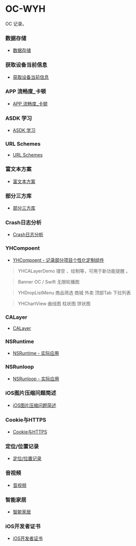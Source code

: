# OC-WYH
OC 记录。

### 数据存储
* [数据存储](https://github.com/itwyhuaing/OC-WYH/tree/master/DataStore)

### 获取设备当前信息
* [获取设备当前信息](https://github.com/itwyhuaing/OC-WYH/tree/master/GainRelativeInfo)

### APP 流畅度_卡顿
* [APP 流畅度_卡顿](https://github.com/itwyhuaing/OC-WYH/tree/master/APP%20流畅度_卡顿)

### ASDK 学习
* [ASDK 学习](https://github.com/itwyhuaing/OC-WYH/tree/master/ASDKProject)

### URL Schemes
* [URL Schemes](https://github.com/itwyhuaing/OC-WYH/tree/master/URL%20Schemes)

### 富文本方案
* [富文本方案](https://github.com/itwyhuaing/OC-WYH/tree/master/Moblie_RichText)

### 部分三方库  
* [部分三方库](https://github.com/itwyhuaing/OC-WYH/tree/master/部分三方库)

### Crash日志分析
* [Crash日志分析](https://github.com/itwyhuaing/OC-WYH/tree/master/Crash_Analyze)

### YHCompoent

* [YHCompoent - 记录部分项目个性化定制组件](https://github.com/itwyhuaing/OC-WYH/tree/master/YHCompoent)

> YHCALayerDemo 镂空 、绘制等，可用于新功能提醒 。

> Banner  OC / Swift 无限轮播图

> YHDropListMenu 商品筛选 商城 外卖 顶部Tab 下拉列表

> YHChartView 曲线图 柱状图 饼状图

### CALayer
* [CALayer](https://github.com/itwyhuaing/OC-WYH/tree/master/CALayer)

### NSRuntime
* [NSRuntime - 实际应用](https://github.com/itwyhuaing/OC-WYH/tree/master/NSRuntime)

### NSRunloop
* [NSRunloop - 实际应用](https://github.com/itwyhuaing/OC-WYH/tree/master/NSRunloop)

### iOS图片压缩问题简述  
* [iOS图片压缩问题简述](https://github.com/itwyhuaing/OC-WYH/tree/master/iOS图片压缩问题简述)

### Cookie与HTTPS
* [Cookie与HTTPS](https://github.com/itwyhuaing/OC-WYH/tree/master/Cookie与HTTPS)

### 定位/位置记录
* [定位/位置记录](https://github.com/itwyhuaing/OC-WYH/tree/master/定位:位置记录)

### 音视频
* [音视频](https://github.com/itwyhuaing/OC-WYH/tree/master/音视频)

### 智能家居
* [智能家居](https://github.com/itwyhuaing/OC-WYH/tree/master/智能家居)

### iOS开发者证书
* [iOS开发者证书](https://github.com/itwyhuaing/OC-WYH/tree/master/iOS开发者证书) 

